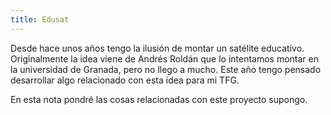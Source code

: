 ```yaml
---
title: Edusat
---
```


Desde hace unos años tengo la ilusión de montar un satélite educativo. Originalmente la idea viene de Andrés Roldán que lo intentamos montar en la universidad de Granada, pero no llego a mucho. Este año tengo pensado desarrollar algo relacionado con esta idea para mi TFG.

En esta nota pondré las cosas relacionadas con este proyecto supongo.